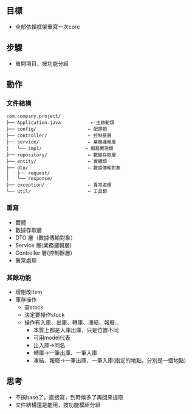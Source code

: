 ## 目標
- 全部依賴框架重寫一次core

## 步驟
- 重開項目，按功能分組

## 動作
### 文件結構
```
com.company.project/
├── Application.java           ← 主啟動類
├── config/                   ← 配置類
├── controller/               ← 控制器層
├── service/                  ← 業務邏輯層
│   └── impl/                ← 服務實現類
├── repository/               ← 數據存取層
├── entity/                   ← 實體類
├── dto/                      ← 數據傳輸對象
│   ├── request/
│   └── response/
├── exception/                ← 異常處理
└── util/                     ← 工具類
```
### 重寫
- 實體
- 數據存取層
- DTO 層（數據傳輸對象）
- Service 層(業務邏輯層)
- Controller 層(控制器層)
- 異常處理

### 其餘功能
- 增刪改item
- 庫存操作
  - 查stock
  - 決定要操作stock
  - 操作有入庫、出庫、轉庫、凍結、報廢...
    - 本質上都是入庫出庫，只是位置不同
    - 可用model代表
    - 出入庫->同名
    - 轉庫->一筆出庫、一筆入庫
    - 凍結、報廢->一筆出庫、一筆入庫(指定的地點，分別是一個地點)



## 思考
- 不搞base了，直接寫，到時候多了再回來提取
- 文件結構還是能用，按功能模組分組
